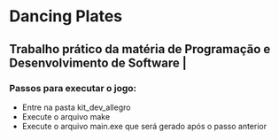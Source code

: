 # Dancing Plates
## Trabalho prático da matéria de Programação e Desenvolvimento de Software |

### Passos para executar o jogo:
- Entre na pasta kit_dev_allegro
- Execute o arquivo make
- Execute o arquivo main.exe que será gerado após o passo anterior
